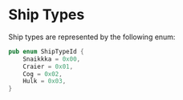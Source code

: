 # Ship Types
Ship types are represented by the following enum:
```rust
pub enum ShipTypeId {
    Snaikkka = 0x00,
    Craier = 0x01,
    Cog = 0x02,
    Hulk = 0x03,
}
```
